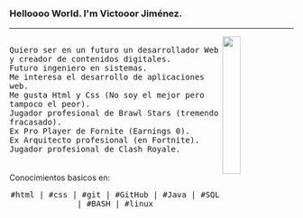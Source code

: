 ### Helloooo World. I'm Victooor Jiménez.
---
<p>
  <img src="https://www.icegif.com/wp-content/uploads/2022/01/icegif-675.gif" align="right" width="25%"/>
  <samp>
    <br>Quiero ser en un futuro un desarrollador Web y creador de contenidos digitales.
    <br>Futuro ingeniero en sistemas.
    <br>Me interesa el desarrollo de aplicaciones web.
    <br>Me gusta Html y Css (No soy el mejor pero tampoco el peor).
    <br>Jugador profesional de Brawl Stars (tremendo fracasado).
    <br>Ex Pro Player de Fornite (Earnings 0).
    <br> Ex Arquitecto profesional (en Fortnite).
    <br> Jugador profesional de Clash Royale.
    </samp>
   <br>
  <br>
    <br> Conocimientos basicos en:
  <p align="center">
    <samp>
#html | #css | #git | #GitHub | #Java | #SQL | #BASH | #linux
     </samp>
    <br>
  </p>
  
</p>
